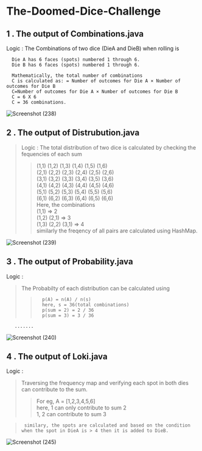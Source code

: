 # The-Doomed-Dice-Challenge

## 1 . The output of Combinations.java

Logic : 
      The Combinations of two dice (DieA and DieB) when rolling is

      Die A has 6 faces (spots) numbered 1 through 6.
      Die B has 6 faces (spots) numbered 1 through 6.
      
      Mathematically, the total number of combinations  
      C is calculated as: = Number of outcomes for Die A × Number of outcomes for Die B
      C=Number of outcomes for Die A × Number of outcomes for Die B
      C = 6 X 6
      C = 36 combinations.


![Screenshot (238)](https://github.com/2126ReshmaB/The-Doomed-Dice-Challenge/assets/118461173/880c800e-c109-40df-bf1d-0cfa6a5ad1c6)

## 2 . The output of Distrubution.java

> Logic : 
> The total distribution of two dice is calculated by checking the fequencies of each sum
>> (1,1) (1,2) (1,3) (1,4) (1,5) (1,6) <br/>
>> (2,1) (2,2) (2,3) (2,4) (2,5) (2,6) <br/>
>> (3,1) (3,2) (3,3) (3,4) (3,5) (3,6) <br/>
>> (4,1) (4,2) (4,3) (4,4) (4,5) (4,6) <br/> 
>> (5,1) (5,2) (5,3) (5,4) (5,5) (5,6)<br/>
>> (6,1) (6,2) (6,3) (6,4) (6,5) (6,6)<br/>
> Here, the combinations<br/>
>      (1,1) => 2 <br/>
>      (1,2) (2,1) => 3<br/>
>      (1,3) (2,2) (3,1) => 4<br/>
>      similarly the freqency of all pairs are calculated using HashMap.


![Screenshot (239)](https://github.com/2126ReshmaB/The-Doomed-Dice-Challenge/assets/118461173/ad8d2d36-7259-46de-b6cb-c97eb3501ae3)

## 3 . The output of Probability.java
Logic :
>The Probabilty of each distribution can be calculated using
>>       p(A) = n(A) / n(s) 
>>       here, s = 36(total combinations)
>>       p(sum = 2) = 2 / 36
>>       p(sum = 3) = 3 / 36
       .......
![Screenshot (240)](https://github.com/2126ReshmaB/The-Doomed-Dice-Challenge/assets/118461173/9a7ecd5c-dba1-41ce-9ae9-aa181f99ab64)

## 4 . The output of Loki.java
Logic :
>Traversing the frequency map and verifying each spot in both dies can contribute to the sum.<br/>
>>For eg, A = [1,2,3,4,5,6] <br/>
>>here, 1 can only contribute to sum 2<br/>
>>      1, 2 can contribute to sum 3<br/>

>      similary, the spots are calculated and based on the condition when the spot in DieA is > 4 then it is added to DieB.
![Screenshot (245)](https://github.com/2126ReshmaB/The-Doomed-Dice-Challenge/assets/118461173/3b48b415-70d7-48bd-85ee-9d215d822058)
